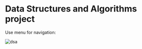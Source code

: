 # Data Structures and Algorithms project

Use menu for navigation:


![dsa](https://github.com/user-attachments/assets/8217c1a0-2629-42e0-b298-2951351a9c44)
